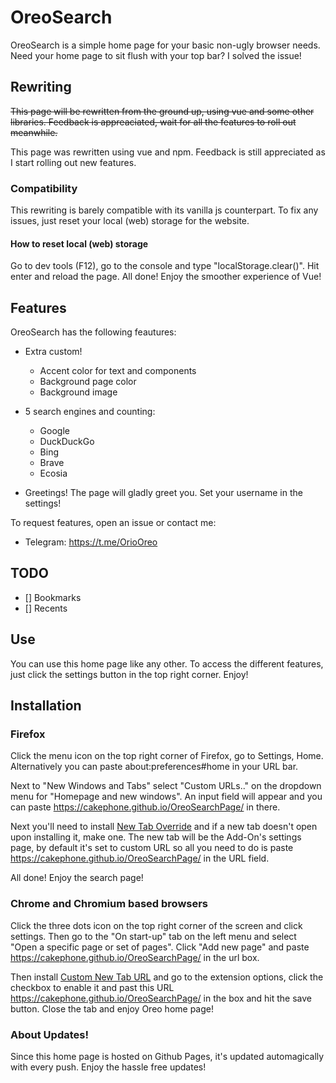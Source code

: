 # OreoSearch
OreoSearch is a simple home page for your basic non-ugly browser needs. Need your home page to sit flush with your top bar? I solved the issue!

## Rewriting
~~This page will be rewritten from the ground up, using vue and some other libraries. Feedback is appreaciated, wait for all the features to roll out meanwhile.~~

This page was rewritten using vue and npm. Feedback is still appreciated as I start rolling out new features.

### Compatibility
This rewriting is barely compatible with its vanilla js counterpart. To fix any issues, just reset your local (web) storage for the website.

#### How to reset local (web) storage
Go to dev tools (F12), go to the console and type "localStorage.clear()". Hit enter and reload the page. All done! Enjoy the smoother experience of Vue!

## Features
OreoSearch has the following feautures:

+ Extra custom!
  - Accent color for text and components
  - Background page color
  - Background image

+ 5 search engines and counting:
  - Google
  - DuckDuckGo
  - Bing
  - Brave
  - Ecosia

+ Greetings! The page will gladly greet you. Set your username in the settings!

To request features, open an issue or contact me:
+ Telegram: https://t.me/OrioOreo

## TODO

- [] Bookmarks
- [] Recents

## Use
You can use this home page like any other. To access the different features, just click the settings button in the top right corner. Enjoy!

## Installation
### Firefox
Click the menu icon on the top right corner of Firefox, go to Settings, Home. Alternatively you can paste about:preferences#home in your URL bar.

Next to "New Windows and Tabs" select "Custom URLs.." on the dropdown menu for "Homepage and new windows". An input field will appear and you can paste https://cakephone.github.io/OreoSearchPage/ in there.

Next you'll need to install [New Tab Override](https://addons.mozilla.org/en-US/firefox/addon/new-tab-override) and if a new tab doesn't open upon installing it, make one. The new tab will be the Add-On's settings page, by default it's set to custom URL so all you need to do is paste https://cakephone.github.io/OreoSearchPage/ in the URL field.

All done! Enjoy the search page!

### Chrome and Chromium based browsers
Click the three dots icon on the top right corner of the screen and click settings. Then go to the "On start-up" tab on the left menu and select "Open a specific page or set of pages". Click "Add new page" and paste https://cakephone.github.io/OreoSearchPage/ in the url box.

Then install [Custom New Tab URL](https://chrome.google.com/webstore/detail/custom-new-tab-url/mmjbdbjnoablegbkcklggeknkfcjkjia/related?hl=en) and go to the extension options, click the checkbox to enable it and past this URL https://cakephone.github.io/OreoSearchPage/ in the box and hit the save button. Close the tab and enjoy Oreo home page!

### About Updates!
Since this home page is hosted on Github Pages, it's updated automagically with every push. Enjoy the hassle free updates!